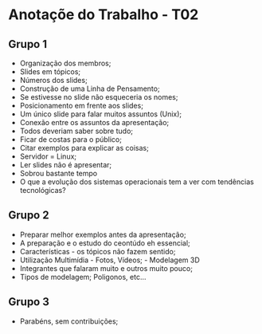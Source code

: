 # Anotaçõe do Trabalho - T02

## Grupo 1

* Organização dos membros;
* Slides em tópicos;
* Números dos slides;
* Construção de uma Linha de Pensamento;
* Se estivesse no slide não esqueceria os nomes;
* Posicionamento em frente aos slides;
* Um único slide para falar muitos assuntos (Unix);
* Conexão entre os assuntos da apresentação;
* Todos deveriam saber sobre tudo;
* Ficar de costas para o público;
* Citar exemplos para explicar as coisas;
* Servidor = Linux;
* Ler slides não é apresentar;
* Sobrou bastante tempo
* O que a evolução dos sistemas operacionais tem a ver com tendências tecnológicas?

## Grupo 2

* Preparar melhor exemplos antes da apresentação;
* A preparação e o estudo do ceontúdo eh essencial;
* Características - os tópicos não fazem sentido;
* Utilização Multimídia - Fotos, Vídeos; - Modelagem 3D
* Integrantes que falaram muito e outros muito pouco;
* Tipos de modelagem; Poligonos, etc...

## Grupo 3

* Parabéns, sem contribuições;